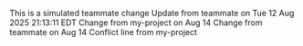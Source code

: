 This is a simulated teammate change
Update from teammate on Tue 12 Aug 2025 21:13:11 EDT
Change from my-project on Aug 14
Change from teammate on Aug 14
Conflict line from my-project
